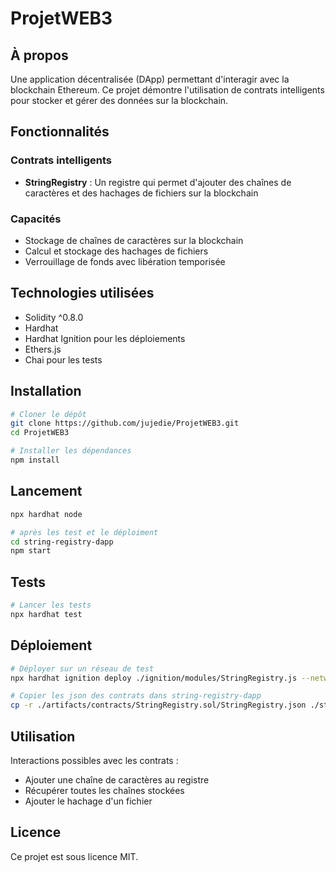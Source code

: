# ProjetWEB3

## À propos
Une application décentralisée (DApp) permettant d'interagir avec la blockchain Ethereum. Ce projet démontre l'utilisation de contrats intelligents pour stocker et gérer des données sur la blockchain.

## Fonctionnalités

### Contrats intelligents
- **StringRegistry** : Un registre qui permet d'ajouter des chaînes de caractères et des hachages de fichiers sur la blockchain

### Capacités
- Stockage de chaînes de caractères sur la blockchain
- Calcul et stockage des hachages de fichiers
- Verrouillage de fonds avec libération temporisée

## Technologies utilisées
- Solidity ^0.8.0
- Hardhat
- Hardhat Ignition pour les déploiements
- Ethers.js
- Chai pour les tests

## Installation

```bash
# Cloner le dépôt
git clone https://github.com/jujedie/ProjetWEB3.git
cd ProjetWEB3

# Installer les dépendances
npm install
```

## Lancement

```bash
npx hardhat node

# après les test et le déploiment
cd string-registry-dapp
npm start
```

## Tests

```bash
# Lancer les tests
npx hardhat test
```

## Déploiement

```bash
# Déployer sur un réseau de test
npx hardhat ignition deploy ./ignition/modules/StringRegistry.js --network localhost

# Copier les json des contrats dans string-registry-dapp
cp -r ./artifacts/contracts/StringRegistry.sol/StringRegistry.json ./string-registry-dapp/src/
```

## Utilisation
Interactions possibles avec les contrats :
- Ajouter une chaîne de caractères au registre
- Récupérer toutes les chaînes stockées
- Ajouter le hachage d'un fichier

## Licence
Ce projet est sous licence MIT.
